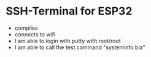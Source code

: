 # SSH-Terminal for ESP32

- compiles
- connects to wifi
- I am able to login with putty with root/root
- I am able to call the test command "systeminfo bla"